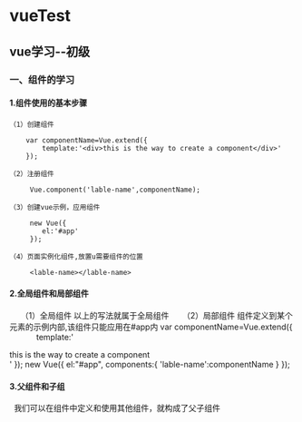 #  vueTest
## vue学习--初级 
### 一、组件的学习 
#### 1.组件使用的基本步骤 
    （1）创建组件
    
        var componentName=Vue.extend({
            template:'<div>this is the way to create a component</div>'
        });
        
    （2）注册组件
    
         Vue.component('lable-name',componentName);
         
    （3）创建vue示例，应用组件
    
         new Vue({
            el:'#app'
         });
         
    （4）页面实例化组件,放置u需要组件的位置
    
         <lable-name></lable-name>
         
#### 2.全局组件和局部组件
      （1）全局组件
          以上的写法就属于全局组件
      （2）局部组件
          组件定义到某个元素的示例内部,该组件只能应用在#app内
            var componentName=Vue.extend({
                 template:'<div>this is the way to create a component</div>'
            });
            new Vue({
              el:"#app",
              components:{
                  'lable-name':componentName
              }
            });

#### 3.父组件和子组

    我们可以在组件中定义和使用其他组件，就构成了父子组件
